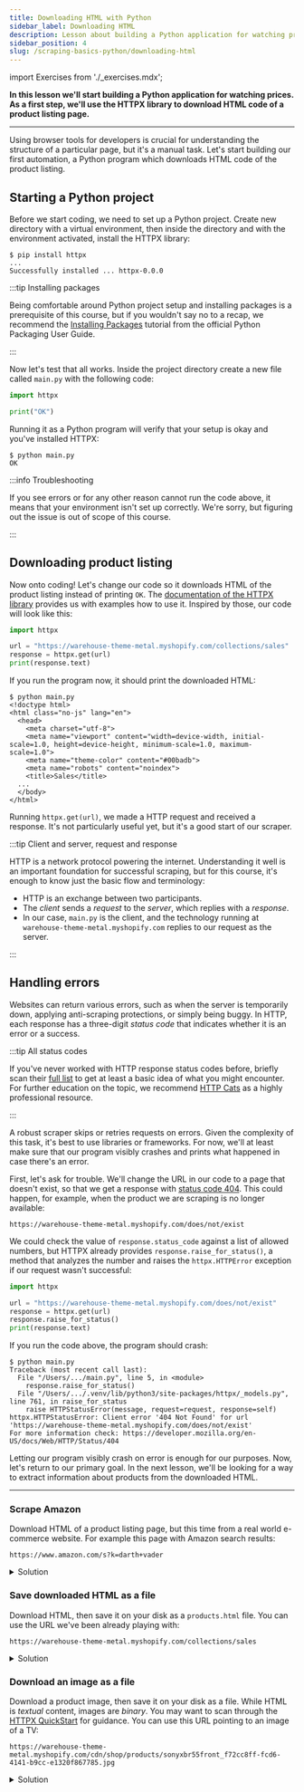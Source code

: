 ```yaml
---
title: Downloading HTML with Python
sidebar_label: Downloading HTML
description: Lesson about building a Python application for watching prices. Using the HTTPX library to download HTML code of a product listing page.
sidebar_position: 4
slug: /scraping-basics-python/downloading-html
---
```


import Exercises from './_exercises.mdx';

**In this lesson we'll start building a Python application for watching prices. As a first step, we'll use the HTTPX library to download HTML code of a product listing page.**

---

Using browser tools for developers is crucial for understanding the structure of a particular page, but it's a manual task. Let's start building our first automation, a Python program which downloads HTML code of the product listing.

## Starting a Python project

Before we start coding, we need to set up a Python project. Create new directory with a virtual environment, then inside the directory and with the environment activated, install the HTTPX library:

```text
$ pip install httpx
...
Successfully installed ... httpx-0.0.0
```

:::tip Installing packages

Being comfortable around Python project setup and installing packages is a prerequisite of this course, but if you wouldn't say no to a recap, we recommend the [Installing Packages](https://packaging.python.org/en/latest/tutorials/installing-packages/) tutorial from the official Python Packaging User Guide.

:::

Now let's test that all works. Inside the project directory create a new file called `main.py` with the following code:

```py
import httpx

print("OK")
```

Running it as a Python program will verify that your setup is okay and you've installed HTTPX:

```text
$ python main.py
OK
```

:::info Troubleshooting

If you see errors or for any other reason cannot run the code above, it means that your environment isn't set up correctly. We're sorry, but figuring out the issue is out of scope of this course.

:::

## Downloading product listing

Now onto coding! Let's change our code so it downloads HTML of the product listing instead of printing `OK`. The [documentation of the HTTPX library](https://www.python-httpx.org/) provides us with examples how to use it. Inspired by those, our code will look like this:

```py
import httpx

url = "https://warehouse-theme-metal.myshopify.com/collections/sales"
response = httpx.get(url)
print(response.text)
```

If you run the program now, it should print the downloaded HTML:

```text
$ python main.py
<!doctype html>
<html class="no-js" lang="en">
  <head>
    <meta charset="utf-8">
    <meta name="viewport" content="width=device-width, initial-scale=1.0, height=device-height, minimum-scale=1.0, maximum-scale=1.0">
    <meta name="theme-color" content="#00badb">
    <meta name="robots" content="noindex">
    <title>Sales</title>
  ...
  </body>
</html>
```

Running `httpx.get(url)`, we made a HTTP request and received a response. It's not particularly useful yet, but it's a good start of our scraper.

:::tip Client and server, request and response

HTTP is a network protocol powering the internet. Understanding it well is an important foundation for successful scraping, but for this course, it's enough to know just the basic flow and terminology:

- HTTP is an exchange between two participants.
- The _client_ sends a _request_ to the _server_, which replies with a _response_.
- In our case, `main.py` is the client, and the technology running at `warehouse-theme-metal.myshopify.com` replies to our request as the server.

:::

## Handling errors

Websites can return various errors, such as when the server is temporarily down, applying anti-scraping protections, or simply being buggy. In HTTP, each response has a three-digit _status code_ that indicates whether it is an error or a success.

:::tip All status codes

If you've never worked with HTTP response status codes before, briefly scan their [full list](https://developer.mozilla.org/en-US/docs/Web/HTTP/Status) to get at least a basic idea of what you might encounter. For further education on the topic, we recommend [HTTP Cats](https://http.cat/) as a highly professional resource.

:::

A robust scraper skips or retries requests on errors. Given the complexity of this task, it's best to use libraries or frameworks. For now, we'll at least make sure that our program visibly crashes and prints what happened in case there's an error.

First, let's ask for trouble. We'll change the URL in our code to a page that doesn't exist, so that we get a response with [status code 404](https://developer.mozilla.org/en-US/docs/Web/HTTP/Status/404). This could happen, for example, when the product we are scraping is no longer available:

```text
https://warehouse-theme-metal.myshopify.com/does/not/exist
```

We could check the value of `response.status_code` against a list of allowed numbers, but HTTPX already provides `response.raise_for_status()`, a method that analyzes the number and raises the `httpx.HTTPError` exception if our request wasn't successful:

```py
import httpx

url = "https://warehouse-theme-metal.myshopify.com/does/not/exist"
response = httpx.get(url)
response.raise_for_status()
print(response.text)
```

If you run the code above, the program should crash:

```text
$ python main.py
Traceback (most recent call last):
  File "/Users/.../main.py", line 5, in <module>
    response.raise_for_status()
  File "/Users/.../.venv/lib/python3/site-packages/httpx/_models.py", line 761, in raise_for_status
    raise HTTPStatusError(message, request=request, response=self)
httpx.HTTPStatusError: Client error '404 Not Found' for url 'https://warehouse-theme-metal.myshopify.com/does/not/exist'
For more information check: https://developer.mozilla.org/en-US/docs/Web/HTTP/Status/404
```

Letting our program visibly crash on error is enough for our purposes. Now, let's return to our primary goal. In the next lesson, we'll be looking for a way to extract information about products from the downloaded HTML.

---

<Exercises />

### Scrape Amazon

Download HTML of a product listing page, but this time from a real world e-commerce website. For example this page with Amazon search results:

```text
https://www.amazon.com/s?k=darth+vader
```

<details>
  <summary>Solution</summary>

  ```py
  import httpx

  url = "https://www.amazon.com/s?k=darth+vader"
  response = httpx.get(url)
  response.raise_for_status()
  print(response.text)
  ```

  If you get `Server error '503 Service Unavailable'`, that's just Amazon's anti-scraping protections. You can learn about how to overcome those in our [Anti-scraping protections](../anti_scraping/index.md) course.
</details>

### Save downloaded HTML as a file

Download HTML, then save it on your disk as a `products.html` file. You can use the URL we've been already playing with:

```text
https://warehouse-theme-metal.myshopify.com/collections/sales
```

<details>
  <summary>Solution</summary>

  Right in your Terminal or Command Prompt, you can create files by _redirecting output_ of command line programs:

  ```text
  python main.py > products.html
  ```

  If you want to use Python instead, it offers several ways how to create files. The solution below uses [pathlib](https://docs.python.org/3/library/pathlib.html):

  ```py
  import httpx
  from pathlib import Path

  url = "https://warehouse-theme-metal.myshopify.com/collections/sales"
  response = httpx.get(url)
  response.raise_for_status()
  Path("products.html").write_text(response.text)
  ```

</details>

### Download an image as a file

Download a product image, then save it on your disk as a file. While HTML is _textual_ content, images are _binary_. You may want to scan through the [HTTPX QuickStart](https://www.python-httpx.org/quickstart/) for guidance. You can use this URL pointing to an image of a TV:

```text
https://warehouse-theme-metal.myshopify.com/cdn/shop/products/sonyxbr55front_f72cc8ff-fcd6-4141-b9cc-e1320f867785.jpg
```

<details>
  <summary>Solution</summary>

  Python offers several ways how to create files. The solution below uses [pathlib](https://docs.python.org/3/library/pathlib.html):

  ```py
  from pathlib import Path
  import httpx

  url = "https://warehouse-theme-metal.myshopify.com/cdn/shop/products/sonyxbr55front_f72cc8ff-fcd6-4141-b9cc-e1320f867785.jpg"
  response = httpx.get(url)
  response.raise_for_status()
  Path("tv.jpg").write_bytes(response.content)
  ```

</details>
